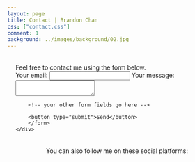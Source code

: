 ```yaml
---
layout: page
title: Contact | Brandon Chan
css: ["contact.css"]
comment: 1
background: ../images/background/02.jpg
---
```


<div class="row">
    <div class="col s12 m12 l12" style="padding: 2vw">
    Feel free to contact me using the form below.
        <form
        action="https://formspree.io/mzbjkgqq"
        method="POST"
        >
        <label>
            Your email:
            <input type="text" name="_replyto">
        </label>
        <label>
            Your message:
            <textarea name="message"></textarea>
        </label>

        <!-- your other form fields go here -->

        <button type="submit">Send</button>
        </form>
    </div>
</div>

<center>
You can also follow me on these social platforms: <a href="https://www.instagram.com/brandonchan10/" target="_blank"><i class="lab la-instagram"></i></a> <a href="https://www.youtube.com/channel/UCTFyK4YzP6d2kOb0N-6ehiQ" target="_blank"><i class="lab la-youtube"></i></a>
</center>